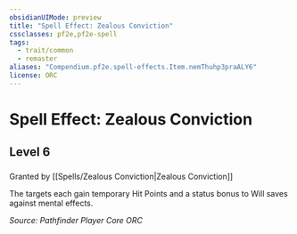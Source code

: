 ```yaml
---
obsidianUIMode: preview
title: "Spell Effect: Zealous Conviction"
cssclasses: pf2e,pf2e-spell
tags:
  - trait/common
  - remaster
aliases: "Compendium.pf2e.spell-effects.Item.nemThuhp3praALY6"
license: ORC
---
```

# Spell Effect: Zealous Conviction
## Level 6
### 






Granted by [[Spells/Zealous Conviction|Zealous Conviction]]

The targets each gain temporary Hit Points and a status bonus to Will saves against mental effects.

*Source: Pathfinder Player Core*
*ORC*
